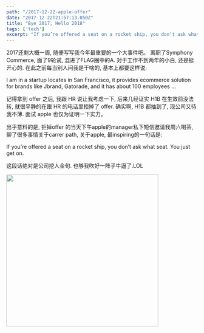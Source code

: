 ```yaml
---
path: "/2017-12-22-apple-offer"
date: "2017-12-22T21:57:13.050Z"
title: "Bye 2017, Hello 2018"
tags: ['tech']
excerpt: "If you’re offered a seat on a rocket ship, you don’t ask what seat. You just get on."
---
```


<p class="normal">
  2017还剩大概一周, 随便写写我今年最重要的一个大事件吧。
  离职了Symphony Commerce, 面了9轮试, 混进了FLAG圈中的A. 
  对于工作不到两年的小白, 还是挺开心的. 
  在此之前每当别人问我是干啥的, 基本上都要这样说: 
</p>

<p class="normal quote">
  I am in a startup locates in San Francisco, it provides ecommerce solution for brands like Jbrand, 
  Gatorade, and it has about 100 employees ...
</p>

<p class="normal">
  记得拿到 offer 之后, 我跟 HR 说让我考虑一下, 
  后来几经证实 H1B 在生效前没法转, 就很平静的在跟 HR 的电话里拒掉了 offer. 
  确实啊, H1B 都抽到了, 现公司又待我不薄. 面试 apple 也仅为证明一下实力。
</p>

<p class="normal">
  出乎意料的是, 拒掉offer 的当天下午apple的manager私下短信邀请我周六喝茶,
  聊了很多事情关于carrer path, 关于apple, 最inspiring的一句话是:
</p>

<p class="normal quote">
  If you’re offered a seat on a rocket ship, you don’t ask what seat. You just get on.
</p>

<p class="normal">
  这段话绝对是公司挖人金句.
  也够我吹好一阵子牛逼了.LOL
</p>

<img style="width:400px;"  src="https://images.apple.com/ae/apple-events/september-2017/video/poster_medium.jpg"/>
